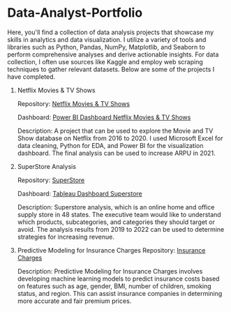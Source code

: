 # Data-Analyst-Portfolio

Here, you'll find a collection of data analysis projects that showcase my skills in analytics and data visualization. I utilize a variety of tools and libraries such as Python, Pandas, NumPy, Matplotlib, and Seaborn to perform comprehensive analyses and derive actionable insights. For data collection, I often use sources like Kaggle and employ web scraping techniques to gather relevant datasets. Below are some of the projects I have completed.

1. Netflix Movies & TV Shows
   
   Repository: [Netflix Movies & TV Shows](https://github.com/isnainimufidhatulmughni/Netflix-Movies-and-TV-Shows)

   Dashboard: [Power BI Dashboard Netflix Movies & TV Shows](https://app.powerbi.com/view?r=eyJrIjoiZWI4N2IzZDItZTY1Yy00NDAyLWI2ZmItODE3MjdmOGRiZjg0IiwidCI6ImQ3Yjk1ZWM0LTlhN2YtNDI2MC1iMmUzLWViNTNmMGFjODQwMSIsImMiOjEwfQ%3D%3D)

   Description: A project that can be used to explore the Movie and TV Show database on Netflix from 2016 to 2020. I used Microsoft Excel for data cleaning, Python for EDA, and Power BI for the visualization dashboard. The final analysis can be used to increase ARPU in 2021.
   
2. SuperStore Analysis
   
   Repository: [SuperStore](https://github.com/isnainimufidhatulmughni/SuperStore-Analysis)

   Dashboard: [Tableau Dashboard Superstore](https://public.tableau.com/app/profile/isnaini.mufidhatul.mughni4637/viz/Superstore_17179110368090/Dashboard1)

   Description: Superstore analysis, which is an online home and office supply store in 48 states. The executive team would like to understand which products, subcategories, and categories they should target or avoid. The analysis results from 2019 to 2022 can be used to determine strategies for increasing revenue.
   
3. Predictive Modeling for Insurance Charges
   Repository: [Insurance Charges](https://github.com/isnainimufidhatulmughni/Predictive-Modeling-for-Insurance-Charges)
   
    Description: Predictive Modeling for Insurance Charges involves developing machine learning models to predict insurance costs based on features such as age, gender, BMI, number of children, smoking status, and region. This can assist insurance companies in determining more accurate and fair premium prices.

